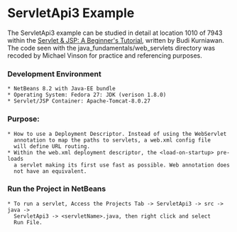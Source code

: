 ServletApi3 Example
====================

The ServletApi3 example can be studied in detail at location 1010 of 7943 within
the [Servlet & JSP: A Beginner's Tutorial](https://brainysoftware.com/9781771970327),
written by Budi Kurniawan. The code seen with the java_fundamentals/web_servlets
directory was recoded by Michael Vinson for practice and referencing purposes.

### Development Environment
    * NetBeans 8.2 with Java-EE bundle
    * Operating System: Fedora 27: JDK (verison 1.8.0)
    * Servlet/JSP Container: Apache-Tomcat-8.0.27

### Purpose:
    * How to use a Deployment Descriptor. Instead of using the WebServlet
      annotation to map the paths to servlets, a web.xml config file
      will define URL routing.
    * Within the web.xml deployment descriptor, the <load-on-startup> pre-loads
      a servlet making its first use fast as possible. Web annotation does 
      not have an equivalent. 

### Run the Project in NetBeans
    * To run a servlet, Access the Projects Tab -> ServletApi3 -> src -> java ->
      ServletApi3 -> <servletName>.java, then right click and select
      Run File.

